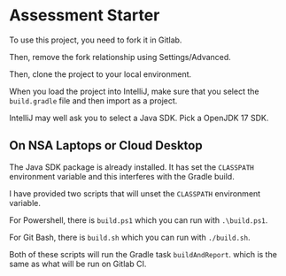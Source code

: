 # Assessment Starter

To use this project, you need to fork it in Gitlab.

Then, remove the fork relationship using Settings/Advanced.

Then, clone the project to your local environment.

When you load the project into IntelliJ, make sure that you select the ```build.gradle``` file and then import as a project.

IntelliJ may well ask you to select a Java SDK. Pick a OpenJDK 17 SDK.

## On NSA Laptops or Cloud Desktop

The Java SDK package is already installed. It has set the ```CLASSPATH``` environment variable and this interferes with the Gradle build.

I have provided two scripts that will unset the ```CLASSPATH``` environment variable.

For Powershell, there is ```build.ps1``` which you can run with ```.\build.ps1```.

For Git Bash, there is ```build.sh``` which you can run with ```./build.sh```.

Both of these scripts will run the Gradle task ```buildAndReport```. which is the same as what will be run on Gitlab CI.